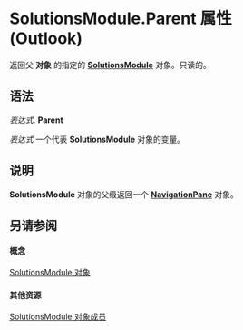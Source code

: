 
# SolutionsModule.Parent 属性 (Outlook)

返回父 **对象** 的指定的 **[SolutionsModule](4597765e-a95d-bf07-2ac4-103218ebc696.md)** 对象。只读的。


## 语法

 _表达式_. **Parent**

 _表达式_ 一个代表 **SolutionsModule** 对象的变量。


## 说明

 **SolutionsModule** 对象的父级返回一个 **[NavigationPane](b6538c72-6115-99fc-c926-e0532a747823.md)** 对象。


## 另请参阅


#### 概念


[SolutionsModule 对象](4597765e-a95d-bf07-2ac4-103218ebc696.md)
#### 其他资源


[SolutionsModule 对象成员](8537b2d4-07cb-9e40-a87b-ff12d304f809.md)